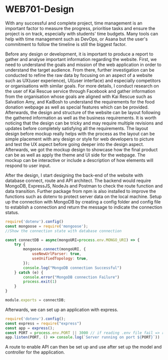 # WEB701-Design

With any successful and complete project, time management is an important factor to measure the progress, prioritise tasks and ensure the project is on track, especially with students' time budgets. Many tools can help with time management such as DevOps, or Asana but the user's commitment to follow the timeline is still the biggest factor.

Before any design or development, it is important to produce a report to gather and analyse important information regarding the website. First, we need to understand the goals and mission of the web application in order to understand the target audience. From there, further investigation can be conducted to refine the raw data by focusing on an aspect of a website such as UX(user experience), UI(user interface) and especially competitors or organisations with similar goals. For more details, I conduct research on the user of Kai Rescue service through Facebook and gather information from the organisation whose goals are aligned with Kai Rescue such as Salvation Amy, and KaiBosh to understand the requirements for the food donation webpage as well as special features which can be provided. Afterwards, the design and structure of the website can be layout following the gathered information as well as the business requirements. It is worth noticing that the design can be tricky and may require multiple revisions and updates before completely satisfying all the requirements. The layout design before mockup really helps with the process as the layout can be simple placement with any design or style for web developers to picture and test the UX aspect before going deeper into the design aspect. Afterwards, we got the mockup design to showcase how the final product can be as well as apply the theme and UI side for the webpage. The mockup can be interactive or include a description of how elements will respond to user input.

After the design, I start designing the back-end of the website with database connect, route and API architect. The backend would require MongoDB, ExpressJS, NodeJs and Postman to check the route function and data transition. Further package from npm is also installed to improve the functions such as dotenv to protect server data on the local machine. Setup up the connection with MongoDB by creating a config folder and config file to establish a connection and return the message to indicate the connection status.

```javascript
require('dotenv').config()
const mongoose = require('mongoose');
//Show the connection state with database connection

const connectDB = async(mongoURI=process.env.MONGO_URI) => {
    try {
        mongoose.connect(mongoURI, {
            useNewUrlParser: true,
            useUnifiedTopology: true,
        });
        console.log("MongoDB connection Successful")
    } catch (e) {
        console.error("MongoDB connection Failure")
        process.exit(1)
    }
}

module.exports = connectDB;
```

Afterwards, we can set up an application with express.

```javascript
require('dotenv').config();
const express = require("express")
const app = express();
const PORT = process.env.PORT || 3000 // if reading .env file fail => running on port 3000
app.listen(PORT, () => console.log(`Server running on port ${PORT}`))
```

A route to enable API can then be set up and use after set up the model and controller for the application.